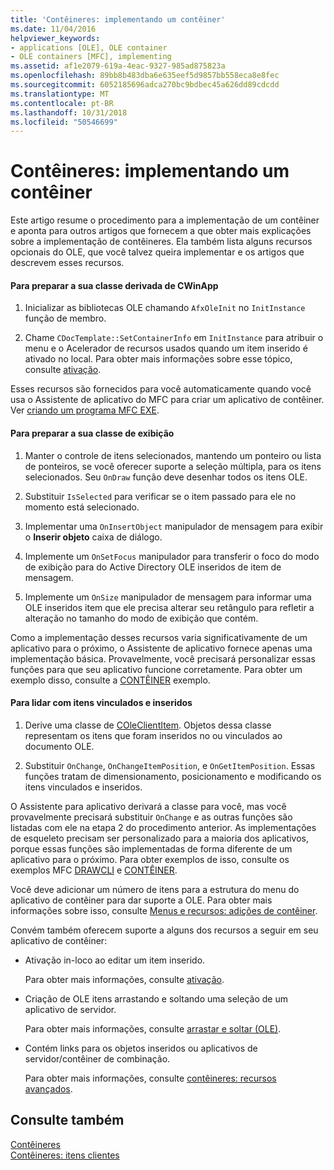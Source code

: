 ```yaml
---
title: 'Contêineres: implementando um contêiner'
ms.date: 11/04/2016
helpviewer_keywords:
- applications [OLE], OLE container
- OLE containers [MFC], implementing
ms.assetid: af1e2079-619a-4eac-9327-985ad875823a
ms.openlocfilehash: 89bb8b483dba6e635eef5d9857bb558eca8e8fec
ms.sourcegitcommit: 6052185696adca270bc9bdbec45a626dd89cdcdd
ms.translationtype: MT
ms.contentlocale: pt-BR
ms.lasthandoff: 10/31/2018
ms.locfileid: "50546699"
---
```

# <a name="containers-implementing-a-container"></a>Contêineres: implementando um contêiner

Este artigo resume o procedimento para a implementação de um contêiner e aponta para outros artigos que fornecem a que obter mais explicações sobre a implementação de contêineres. Ela também lista alguns recursos opcionais do OLE, que você talvez queira implementar e os artigos que descrevem esses recursos.

#### <a name="to-prepare-your-cwinapp-derived-class"></a>Para preparar a sua classe derivada de CWinApp

1. Inicializar as bibliotecas OLE chamando `AfxOleInit` no `InitInstance` função de membro.

1. Chame `CDocTemplate::SetContainerInfo` em `InitInstance` para atribuir o menu e o Acelerador de recursos usados quando um item inserido é ativado no local. Para obter mais informações sobre esse tópico, consulte [ativação](../mfc/activation-cpp.md).

Esses recursos são fornecidos para você automaticamente quando você usa o Assistente de aplicativo do MFC para criar um aplicativo de contêiner. Ver [criando um programa MFC EXE](../mfc/reference/mfc-application-wizard.md).

#### <a name="to-prepare-your-view-class"></a>Para preparar a sua classe de exibição

1. Manter o controle de itens selecionados, mantendo um ponteiro ou lista de ponteiros, se você oferecer suporte a seleção múltipla, para os itens selecionados. Seu `OnDraw` função deve desenhar todos os itens OLE.

1. Substituir `IsSelected` para verificar se o item passado para ele no momento está selecionado.

1. Implementar uma `OnInsertObject` manipulador de mensagem para exibir o **Inserir objeto** caixa de diálogo.

1. Implemente um `OnSetFocus` manipulador para transferir o foco do modo de exibição para do Active Directory OLE inseridos de item de mensagem.

1. Implemente um `OnSize` manipulador de mensagem para informar uma OLE inseridos item que ele precisa alterar seu retângulo para refletir a alteração no tamanho do modo de exibição que contém.

Como a implementação desses recursos varia significativamente de um aplicativo para o próximo, o Assistente de aplicativo fornece apenas uma implementação básica. Provavelmente, você precisará personalizar essas funções para que seu aplicativo funcione corretamente. Para obter um exemplo disso, consulte a [CONTÊINER](../visual-cpp-samples.md) exemplo.

#### <a name="to-handle-embedded-and-linked-items"></a>Para lidar com itens vinculados e inseridos

1. Derive uma classe de [COleClientItem](../mfc/reference/coleclientitem-class.md). Objetos dessa classe representam os itens que foram inseridos no ou vinculados ao documento OLE.

1. Substituir `OnChange`, `OnChangeItemPosition`, e `OnGetItemPosition`. Essas funções tratam de dimensionamento, posicionamento e modificando os itens vinculados e inseridos.

O Assistente para aplicativo derivará a classe para você, mas você provavelmente precisará substituir `OnChange` e as outras funções são listadas com ele na etapa 2 do procedimento anterior. As implementações de esqueleto precisam ser personalizado para a maioria dos aplicativos, porque essas funções são implementadas de forma diferente de um aplicativo para o próximo. Para obter exemplos de isso, consulte os exemplos MFC [DRAWCLI](../visual-cpp-samples.md) e [CONTÊINER](../visual-cpp-samples.md).

Você deve adicionar um número de itens para a estrutura do menu do aplicativo de contêiner para dar suporte a OLE. Para obter mais informações sobre isso, consulte [Menus e recursos: adições de contêiner](../mfc/menus-and-resources-container-additions.md).

Convém também oferecem suporte a alguns dos recursos a seguir em seu aplicativo de contêiner:

- Ativação in-loco ao editar um item inserido.

   Para obter mais informações, consulte [ativação](../mfc/activation-cpp.md).

- Criação de OLE itens arrastando e soltando uma seleção de um aplicativo de servidor.

   Para obter mais informações, consulte [arrastar e soltar (OLE)](../mfc/drag-and-drop-ole.md).

- Contém links para os objetos inseridos ou aplicativos de servidor/contêiner de combinação.

   Para obter mais informações, consulte [contêineres: recursos avançados](../mfc/containers-advanced-features.md).

## <a name="see-also"></a>Consulte também

[Contêineres](../mfc/containers.md)<br/>
[Contêineres: itens clientes](../mfc/containers-client-items.md)

